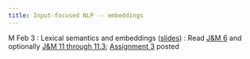 ```yaml
---
title: Input-focused NLP -- embeddings
---
```


M Feb 3
: Lexical semantics and embeddings ([slides](https://docs.google.com/presentation/d/1gi4DcW0aMbtMt8-wA4-0ZGugygnaTRwG5HLGjbrddK8/edit?usp=sharing))
  : Read  [J&M 6](https://web.stanford.edu/~jurafsky/slp3/6.pdf) and optionally [J&M 11 through 11.3](https://web.stanford.edu/~jurafsky/slp3/11.pdf); [Assignment 3](../assets/docs/A3.pdf) posted

